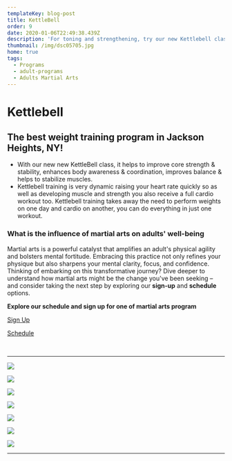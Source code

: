```yaml
---
templateKey: blog-post
title: KettleBell
order: 9
date: 2020-01-06T22:49:38.439Z
description: 'For toning and strengthening, try our new Kettlebell class! '
thumbnail: /img/dsc05705.jpg
home: true
tags:
  - Programs
  - adult-programs
  - Adults Martial Arts
---
```

# Kettlebell

## The best weight training program in Jackson Heights, NY!

* With our new new KettleBell class, it helps to improve core strength & stability, enhances body awareness & coordination, improves balance & helps to stabilize muscles.
* Kettlebell training is very dynamic raising your heart rate quickly so as well as developing muscle and strength you also receive a full cardio workout too. Kettlebell training takes away the need to perform weights on one day and cardio on another, you can do everything in just one workout.

### What is the influence of martial arts on adults' well-being

Martial arts is a powerful catalyst that amplifies an adult's physical agility and bolsters mental fortitude. Embracing this practice not only refines your physique but also sharpens your mental clarity, focus, and confidence. Thinking of embarking on this transformative journey? Dive deeper to understand how martial arts might be the change you've been seeking – and consider taking the next step by exploring our **sign-up** and **schedule** options.

**Explore our schedule and sign up for one of martial arts program**

[Sign Up](https://at-jiujitsu-nyc.gymdesk.com/signup)

[Schedule](https://at-jiujitsu-nyc.gymdesk.com/schedule)

<br>

- - -

![](/img/dsc06725.jpg)

![](/img/dsc06758.jpg)

![](/img/dsc06762.jpg)

![](/img/dsc06916.jpg)

![](/img/dsc06809.jpg)

![](/img/dsc06842.jpg)

![](/img/dsc06944.jpg)

- - -
